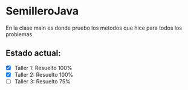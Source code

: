 ﻿# SemilleroJava

En la clase main es donde pruebo los metodos que hice para todos los problemas

## Estado actual: 
- [x] Taller 1: Resuelto 100%
- [x] Taller 2: Resuelto 100%
- [ ] Taller 3: Resuelto 75%
